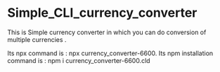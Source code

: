 # Simple_CLI_currency_converter
This is Simple currency converter in which you can do conversion of  multiple currencies .

Its npx command is : npx currency_converter-6600.
Its npm installation command is : npm i currency_converter-6600.cld